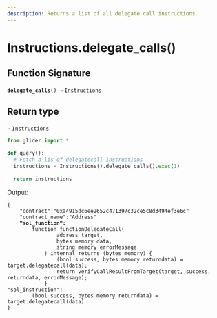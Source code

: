 ```yaml
---
description: Returns a list of all delegate call instructions.
---
```


# Instructions.delegate\_calls()

## Function Signature

**`delegate_calls`**`() →` [`Instructions`](./)

## Return type

`→` [`Instructions`](./)

```python
from glider import *

def query():
  # Fetch a lis of delegatecall instructions
  instructions = Instructions().delegate_calls().exec(1)
  
  return instructions
```

Output:

<pre class="language-solidity"><code class="lang-solidity">{
    "contract":"0xa4915dc6ee2652c471397c32ce5c8d3494ef3e6c"
    "contract_name":"Address"
<strong>    "sol_function":
</strong>        function functionDelegateCall(
                address target,
                bytes memory data,
                string memory errorMessage
            ) internal returns (bytes memory) {
                (bool success, bytes memory returndata) = target.delegatecall(data);
                return verifyCallResultFromTarget(target, success, returndata, errorMessage);
            }
"sol_instruction":
        (bool success, bytes memory returndata) = target.delegatecall(data)
}
</code></pre>
